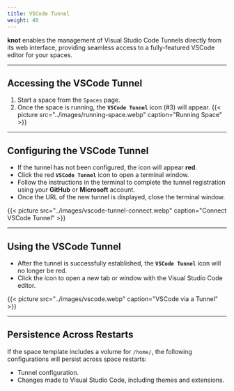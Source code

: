 ```yaml
---
title: VSCode Tunnel
weight: 40
---
```


**knot** enables the management of Visual Studio Code Tunnels directly from its web interface, providing seamless access to a fully-featured VSCode editor for your spaces.

---

## Accessing the VSCode Tunnel

1. Start a space from the `Spaces` page.
2. Once the space is running, the **`VSCode Tunnel`** icon (#3) will appear.
   {{< picture src="../images/running-space.webp" caption="Running Space" >}}

---

## Configuring the VSCode Tunnel

- If the tunnel has not been configured, the icon will appear **red**.
- Click the red **`VSCode Tunnel`** icon to open a terminal window.
- Follow the instructions in the terminal to complete the tunnel registration using your **GitHub** or **Microsoft** account.
- Once the URL of the new tunnel is displayed, close the terminal window.

{{< picture src="../images/vscode-tunnel-connect.webp" caption="Connect VSCode Tunnel" >}}

---

## Using the VSCode Tunnel

- After the tunnel is successfully established, the **`VSCode Tunnel`** icon will no longer be red.
- Click the icon to open a new tab or window with the Visual Studio Code editor.

{{< picture src="../images/vscode.webp" caption="VSCode via a Tunnel" >}}

---

## Persistence Across Restarts

If the space template includes a volume for `/home/`, the following configurations will persist across space restarts:
- Tunnel configuration.
- Changes made to Visual Studio Code, including themes and extensions.
